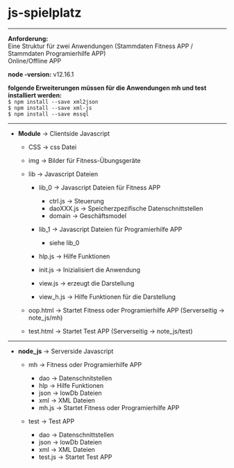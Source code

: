 # js-spielplatz
--------------------------------------------------------------------------  

**Anforderung:**  
Eine Struktur für zwei Anwendungen (Stammdaten Fitness APP / Stammdaten Programierhilfe APP)  
Online/Offline APP

**node -version:** v12.16.1  

**folgende Erweiterungen müssen für die Anwendungen mh und test installiert werden:**  
`$ npm install --save xml2json`  
`$ npm install --save xml-js`  
`$ npm install --save mssql`    

--------------------------------------------------------------------------  

* **Module** -> Clientside Javascript<br/>  
    * CSS -> css Datei    
    * img -> Bilder für Fitness-Übungsgeräte    
    * lib -> Javascript Dateien    
        * lib_0 -> Javascript Dateien für Fitness APP  
            * ctrl.js -> Steuerung  
            * daoXXX.js -> Speicherzpezifische Datenschnittstellen  
            * domain -> Geschäftsmodel  

        * lib_1 -> Javascript Dateien für Programierhilfe APP  
            * siehe lib_0  

        * hlp.js -> Hilfe Funktionen  
        * init.js -> Inizialisiert die Anwendung  
        * view.js -> erzeugt die Darstellung  
        * view_h.js -> Hilfe Funktionen für die Darstellung  

    * oop.html -> Startet Fitness oder Programierhilfe APP  (Serverseitig -> note_js/mh)  
    * test.html -> Startet Test APP (Serverseitig -> note_js/test)  

--------------------------------------------------------------------------  

* **node_js** -> Serverside Javascript  
    * mh -> Fitness oder Programierhilfe APP  
        * dao -> Datenschnitstellen  
        * hlp -> Hilfe Funktionen  
        * json -> lowDb Dateien  
        * xml -> XML Dateien  
        * mh.js -> Startet Fitness oder Programierhilfe APP  

    * test -> Test APP  
        * dao -> Datenschnittstellen<br/>
        * json -> lowDb Dateien<br/>
        * xml -> XML Dateien<br/>
        * test.js -> Startet Test APP
